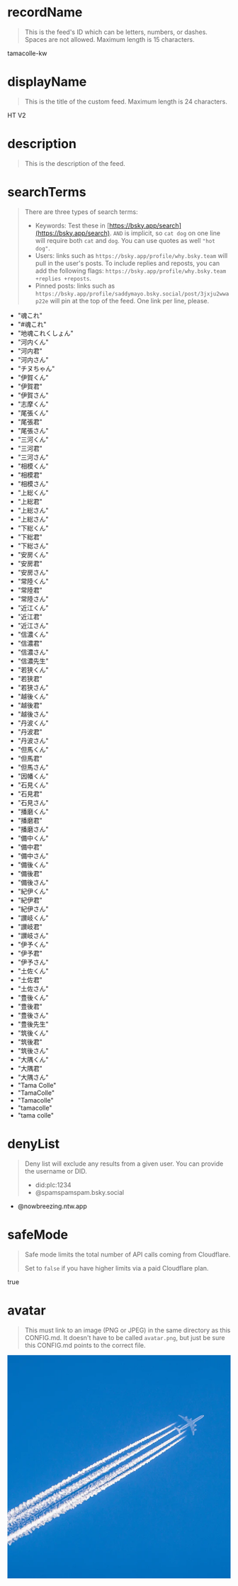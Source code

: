 
# recordName

> This is the feed's ID which can be letters, numbers, or dashes. Spaces are not allowed. Maximum length is 15 characters.

tamacolle-kw

# displayName

> This is the title of the custom feed. Maximum length is 24 characters.

HT V2

# description

> This is the description of the feed.


# searchTerms

> There are three types of search terms:
>
> - Keywords: Test these in [https://bsky.app/search](https://bsky.app/search). `AND` is implicit, so `cat dog` on one line will require both `cat` and `dog`. You can use quotes as well `"hot dog"`.
> - Users: links such as `https://bsky.app/profile/why.bsky.team` will pull in the user's posts. To include replies and reposts, you can add the following flags: `https://bsky.app/profile/why.bsky.team +replies +reposts`.
> - Pinned posts: links such as `https://bsky.app/profile/saddymayo.bsky.social/post/3jxju2wwap22e` will pin at the top of the feed. One link per line, please.

- "魂これ"
- "#魂これ"
- "地魂これくしょん"
- "河内くん"
- "河内君"
- "河内さん"
- "チヌちゃん"
- "伊賀くん"
- "伊賀君"
- "伊賀さん"
- "志摩くん"
- "尾張くん"
- "尾張君"
- "尾張さん"
- "三河くん"
- "三河君"
- "三河さん"
- "相模くん"
- "相模君"
- "相模さん"
- "上総くん"
- "上総君"
- "上総さん"
- "上総さん"
- "下総くん"
- "下総君"
- "下総さん"
- "安房くん"
- "安房君"
- "安房さん"
- "常陸くん"
- "常陸君"
- "常陸さん"
- "近江くん"
- "近江君"
- "近江さん"
- "信濃くん"
- "信濃君"
- "信濃さん"
- "信濃先生"
- "若狭くん"
- "若狭君"
- "若狭さん"
- "越後くん"
- "越後君"
- "越後さん"
- "丹波くん"
- "丹波君"
- "丹波さん"
- "但馬くん"
- "但馬君"
- "但馬さん"
- "因幡くん"
- "石見くん"
- "石見君"
- "石見さん"
- "播磨くん"
- "播磨君"
- "播磨さん"
- "備中くん"
- "備中君"
- "備中さん"
- "備後くん"
- "備後君"
- "備後さん"
- "紀伊くん"
- "紀伊君"
- "紀伊さん"
- "讃岐くん"
- "讃岐君"
- "讃岐さん"
- "伊予くん"
- "伊予君"
- "伊予さん"
- "土佐くん"
- "土佐君"
- "土佐さん"
- "豊後くん"
- "豊後君"
- "豊後さん"
- "豊後先生"
- "筑後くん"
- "筑後君"
- "筑後さん"
- "大隅くん"
- "大隅君"
- "大隅さん"
- "Tama Colle"
- "TamaColle"
- "Tamacolle"
- "tamacolle"
- "tama colle"

# denyList

> Deny list will exclude any results from a given user. You can provide the username or DID.
>
> - did:plc:1234
> - @spamspamspam.bsky.social

- @nowbreezing.ntw.app

# safeMode

> Safe mode limits the total number of API calls coming from Cloudflare.
>
> Set to `false` if you have higher limits via a paid Cloudflare plan.

true

# avatar

> This must link to an image (PNG or JPEG) in the same directory as this CONFIG.md. It doesn't have to be called `avatar.png`, but just be sure this CONFIG.md points to the correct file.

![](avatar.png)
